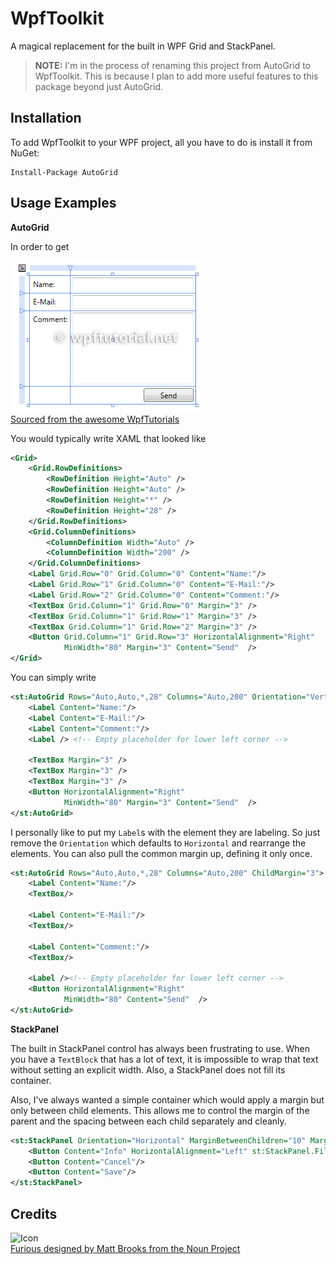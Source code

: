 WpfToolkit
==================

A magical replacement for the built in WPF Grid and StackPanel.

> **NOTE:** I'm in the process of renaming this project from AutoGrid to WpfToolkit. This is because I plan to add more useful features to this package beyond just AutoGrid.

## Installation

To add WpfToolkit to your WPF project, all you have to do is install it from NuGet:

```
Install-Package AutoGrid
```

Usage Examples
--------------

**AutoGrid**

In order to get

![Form Image](v2_gridlayout.png)<br/>
[Sourced from the awesome WpfTutorials](http://wpftutorial.net/GridLayout.html)

You would typically write XAML that looked like

```xml
<Grid>
    <Grid.RowDefinitions>
        <RowDefinition Height="Auto" />
        <RowDefinition Height="Auto" />
        <RowDefinition Height="*" />
        <RowDefinition Height="28" />
    </Grid.RowDefinitions>
    <Grid.ColumnDefinitions>
        <ColumnDefinition Width="Auto" />
        <ColumnDefinition Width="200" />
    </Grid.ColumnDefinitions>
    <Label Grid.Row="0" Grid.Column="0" Content="Name:"/>
    <Label Grid.Row="1" Grid.Column="0" Content="E-Mail:"/>
    <Label Grid.Row="2" Grid.Column="0" Content="Comment:"/>
    <TextBox Grid.Column="1" Grid.Row="0" Margin="3" />
    <TextBox Grid.Column="1" Grid.Row="1" Margin="3" />
    <TextBox Grid.Column="1" Grid.Row="2" Margin="3" />
    <Button Grid.Column="1" Grid.Row="3" HorizontalAlignment="Right" 
            MinWidth="80" Margin="3" Content="Send"  />
</Grid>
```

You can simply write

```xml
<st:AutoGrid Rows="Auto,Auto,*,28" Columns="Auto,200" Orientation="Vertical">
    <Label Content="Name:"/>
    <Label Content="E-Mail:"/>
    <Label Content="Comment:"/>
    <Label /> <!-- Empty placeholder for lower left corner -->
    
    <TextBox Margin="3" />
    <TextBox Margin="3" />
    <TextBox Margin="3" />
    <Button HorizontalAlignment="Right" 
            MinWidth="80" Margin="3" Content="Send"  />
</st:AutoGrid>
```

I personally like to put my `Label`s with the element they are labeling. So just remove the `Orientation` which defaults to `Horizontal` and rearrange the elements. You can also pull the common margin up, defining it only once.

```xml
<st:AutoGrid Rows="Auto,Auto,*,28" Columns="Auto,200" ChildMargin="3">
    <Label Content="Name:"/>
    <TextBox/>

    <Label Content="E-Mail:"/>
    <TextBox/>

    <Label Content="Comment:"/>
    <TextBox/>

    <Label /><!-- Empty placeholder for lower left corner -->
    <Button HorizontalAlignment="Right" 
            MinWidth="80" Content="Send"  />
</st:AutoGrid>
```

**StackPanel**

The built in StackPanel control has always been frustrating to use. When you have a `TextBlock` that has a lot of text, it is impossible to wrap that text without setting an explicit width. Also, a StackPanel does not fill its container. 

Also, I've always wanted a simple container which would apply a margin but only between child elements. This allows me to control the margin of the parent and the spacing between each child separately and cleanly.

```xml
<st:StackPanel Orientation="Horizontal" MarginBetweenChildren="10" Margin="10">
    <Button Content="Info" HorizontalAlignment="Left" st:StackPanel.Fill="Fill"/>
    <Button Content="Cancel"/>
    <Button Content="Save"/>
</st:StackPanel>
```

Credits
-------

<img src="icon/icon_61620.png" alt="Icon" style="width: 128px; height: 128px;"/><br/>
[Furious designed by Matt Brooks from the Noun Project](http://thenounproject.com/Mattebrooks/icon/61620/)
